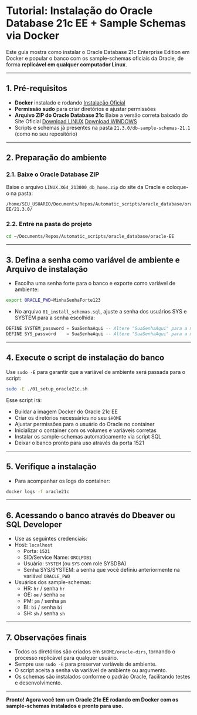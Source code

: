 # Tutorial: Instalação do Oracle Database 21c EE + Sample Schemas via Docker

Este guia mostra como instalar o Oracle Database 21c Enterprise Edition em Docker e popular o banco com os sample-schemas oficiais da Oracle, de forma **replicável em qualquer computador Linux**.

---

## 1. Pré-requisitos

- **Docker** instalado e rodando [Instalação Oficial](https://docs.docker.com/engine/install/)
- **Permissão sudo** para criar diretórios e ajustar permissões
- **Arquivo ZIP do Oracle Database 21c** Baixe a versão correta baixado do Site Oficial [Download LINUX](https://www.oracle.com/database/technologies/oracle21c-linux-downloads.html) [Download WINDOWS](https://www.oracle.com/database/technologies/oracle21c-windows-downloads.html)
- Scripts e schemas já presentes na pasta `21.3.0/db-sample-schemas-21.1` (como no seu repositório)
---

## 2. Preparação do ambiente

### 2.1. Baixe o Oracle Database ZIP

Baixe o arquivo `LINUX.X64_213000_db_home.zip` do site da Oracle e coloque-o na pasta:

```shell
/home/SEU_USUARIO/Documents/Repos/Automatic_scripts/oracle_database/oracle-EE/21.3.0/
```

### 2.2. Entre na pasta do projeto

```bash
cd ~/Documents/Repos/Automatic_scripts/oracle_database/oracle-EE
```

---

## 3. Defina a senha como variável de ambiente e Arquivo de instalação

- Escolha uma senha forte para o banco e exporte como variável de ambiente:

```bash
export ORACLE_PWD=MinhaSenhaForte123
```

- No arquivo `01_install_schemas.sql`, ajuste a senha dos usuários SYS e SYSTEM para a senha escolhida:

```sql
DEFINE SYSTEM_password = SuaSenhaAqui -- Altere "SuaSenhaAqui" para a mesma senha do SYS passada no container
DEFINE SYS_password    = SuaSenhaAqui -- Altere "SuaSenhaAqui" para a mesma senha do SYSTEM passada no container
```

---

## 4. Execute o script de instalação do banco

Use `sudo -E` para garantir que a variável de ambiente será passada para o script:

```bash
sudo -E ./01_setup_oracle21c.sh
```

Esse script irá:

- Buildar a imagem Docker do Oracle 21c EE
- Criar os diretórios necessários no seu `$HOME`
- Ajustar permissões para o usuário do Oracle no container
- Inicializar o container com os volumes e variáveis corretas
- Instalar os sample-schemas automaticamente via script SQL
- Deixar o banco pronto para uso através da porta 1521

---

## 5. Verifique a instalação

- Para acompanhar os logs do container:

```bash
docker logs -f oracle21c
```

---

## 6. Acessando o banco através do Dbeaver ou SQL Developer

- Use as seguintes credenciais:
- Host: `localhost`
  - Porta: `1521`
  - SID/Service Name: `ORCLPDB1`
  - Usuário: `SYSTEM` (ou `SYS` com role SYSDBA)
  - Senha SYS/SYSTEM: a senha que você definiu anteriormente na variável `ORACLE_PWD`
- Usuários dos sample-schemas:
  - HR: `hr` / senha `hr`
  - OE: `oe` / senha `oe`
  - PM: `pm` / senha `pm`
  - BI: `bi` / senha `bi`
  - SH: `sh` / senha `sh`

---

## 7. Observações finais

- Todos os diretórios são criados em `$HOME/oracle-dirs`, tornando o processo replicável para qualquer usuário.
- Sempre use `sudo -E` para preservar variáveis de ambiente.
- O script aceita a senha via variável de ambiente ou argumento.
- Os schemas são instalados conforme o padrão Oracle, facilitando testes e desenvolvimento.

---

**Pronto! Agora você tem um Oracle 21c EE rodando em Docker com os sample-schemas instalados e pronto para uso.**
